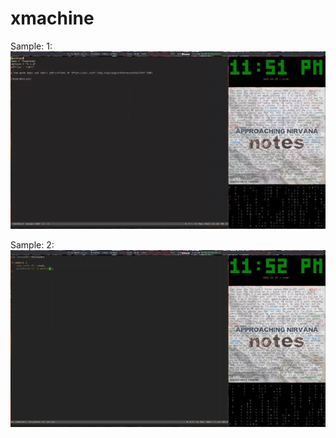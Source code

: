 # xmachine

Sample: 1: 
![alt text][logo1]

[logo1]:  https://github.com/kkroy22/xmachine/blob/main/2022-03-25_23-51-02_1_1.gif "Sample1"


Sample: 2: 
![alt text][logo2]

[logo2]: https://github.com/kkroy22/xmachine/blob/main/2022-03-25_23-51-02_1_2.gif "Sample2"
